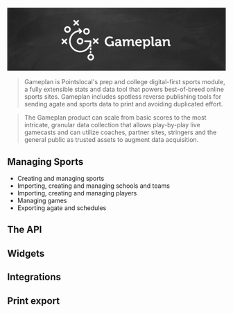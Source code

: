 ![Gameplan](img/gameplan_logo.jpg)

> Gameplan is Pointslocal's prep and college digital-first sports module, a fully extensible stats and data tool that powers best-of-breed online sports sites.  Gameplan includes spotless reverse publishing tools for sending agate and sports data to print and avoiding duplicated effort.

> The Gameplan product can scale from basic scores to the most intricate, granular data collection that allows play-by-play live gamecasts and can utilize coaches, partner sites, stringers and the general public as trusted assets to augment data acquisition.

## Managing Sports
  - Creating and managing sports
  - Importing, creating and managing schools and teams
  - Importing, creating and managing players
  - Managing games
  - Exporting agate and schedules

## The API
## Widgets
## Integrations
## Print export